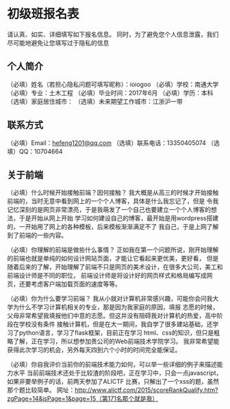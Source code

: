 ﻿# 初级班报名表

请认真、如实、详细填写如下报名信息。
同时，为了避免您个人信息泄露，我们尽可能地避免让您填写过于隐私的信息

## 个人简介

（必填）姓名（若担心隐私问题可填写昵称）：ioiogoo
（必填）学校：南通大学
（必填）专业：土木工程
（必填）毕业时间：2017年6月
（必填）学历：本科
（选填）家庭居住城市：
（选填）未来期望工作城市：江浙沪一带

## 联系方式

（必填）Email：hefeng1201@qq.com
（选填）联系电话：13350405074
（选填）QQ：10704664

## 关于前端

（必填）什么时候开始接触前端？因何接触？
我大概是从高三的时候才开始接触前端的，当时无意中看到网上的一个个人博客，具体是什么我忘记了，但是
令我记忆深刻的是网页非常漂亮，于是我萌发了一个自己也要建立一个个人博客的想法，于是开始从网上开始
学习如何建设自己的博客，最开始是用wordpress搭建的，一开始用了网上的各种模板，后来模板渐渐满足不了
我自己，于是上网了解到了前端的一些内容。


（必填）你理解的前端是做些什么事情？
正如我在第一个问题所说，刚开始理解的前端也就是单纯的如何设计网站页面，才能让它看起来更优美，更好看，
但是随着后来的了解，开始理解了前端不只是网页的美术设计，在很多大公司，美工和前端设计师是不同的职位，
前端设计师是将设计好的网页样式和格局编写成网页，还要考虑客户端加载页面的速度等等。

（必填）你为什么要学习前端？
我从小就对计算机非常感兴趣，可能你会问我大学为什么不学习计算机相关的专业，那是因为我家庭的原因，填报
志愿的时候，父母非常希望我填报他们中意的志愿。但这并没有阻碍我对计算机的热爱，高中阶段在学校没有条件
接触计算机，但是在大一期间，我自学了很多建站基础，还学习了python语言，学习了flask框架，目前正在学习
html、css的知识，但只是粗略了解，正在学习，所以想参加贵公司的Web前端技术学院学习。
我非常希望能获得此次学习的机会，另外每天四到六个小时的时间完全能保证。

（必填）你自我评价当前你的前端技术能力如何，可以举一些详细的例子来描述能力水平
当前前端技术还处于比较渣的阶段吧，正在学习中，只会一点javascript，如果非要举例子的话，前两天参加了ALICTF
比赛，只解出了一个xss的题，虽然那个题比较简单。
网址：http://www.alictf.com/2015/scoreRankQualify.htm?zgPage=14&jsPage=1&page=15（第171名那个就是我）

